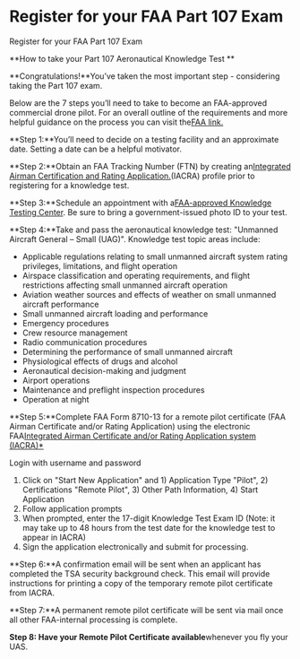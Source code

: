 # Register for your FAA Part 107 Exam

Register for your FAA Part 107 Exam

**How to take your Part 107 Aeronautical Knowledge Test **


**Congratulations!**You’ve taken the most important step - considering taking the Part 107 exam. 


Below are the 7 steps you’ll need to take to become an FAA-approved commercial drone pilot. For an overall outline of the requirements and more helpful guidance on the process you can visit the[FAA link.](https://www.faa.gov/uas/commercial_operators/become_a_drone_pilot#ftp)


**Step 1:**You’ll need to decide on a testing facility and an approximate date. Setting a date can be a helpful motivator. 


**Step 2:**Obtain an FAA Tracking Number (FTN) by creating an[Integrated Airman Certification and Rating Application.](https://iacra.faa.gov/IACRA/)(IACRA) profile prior to registering for a knowledge test.


**Step 3:**Schedule an appointment with a[FAA-approved Knowledge Testing Center](https://faa.psiexams.com/faa/login).
Be sure to bring a government-issued photo ID to your test.


**Step 4:**Take and pass the aeronautical knowledge test: "Unmanned Aircraft General – Small (UAG)". Knowledge test topic areas include:


- Applicable regulations relating to small unmanned aircraft system rating privileges, limitations, and flight operation
- Airspace classification and operating requirements, and flight restrictions affecting small unmanned aircraft operation
- Aviation weather sources and effects of weather on small unmanned aircraft performance
- Small unmanned aircraft loading and performance
- Emergency procedures
- Crew resource management
- Radio communication procedures
- Determining the performance of small unmanned aircraft
- Physiological effects of drugs and alcohol
- Aeronautical decision-making and judgment
- Airport operations
- Maintenance and preflight inspection procedures
- Operation at night


**Step 5:**Complete FAA Form 8710-13 for a remote pilot certificate (FAA Airman Certificate and/or Rating Application) using the electronic FAA[Integrated Airman Certificate and/or Rating Application system (IACRA)*](https://iacra.faa.gov/IACRA/)


Login with username and password


1. Click on "Start New Application" and 1) Application Type "Pilot", 2) Certifications "Remote Pilot", 3) Other Path Information, 4) Start Application
2. Follow application prompts
3. When prompted, enter the 17-digit Knowledge Test Exam ID (Note: it may take up to 48 hours from the test date for the knowledge test to appear in IACRA)
4. Sign the application electronically and submit for processing.


**Step 6:**A confirmation email will be sent when an applicant has completed the TSA security background check. This email will provide instructions for printing a copy of the temporary remote pilot certificate from IACRA.


**Step 7:**A permanent remote pilot certificate will be sent via mail once all other FAA-internal processing is complete.


**Step 8: Have your Remote Pilot Certificate available**whenever you fly your UAS.
